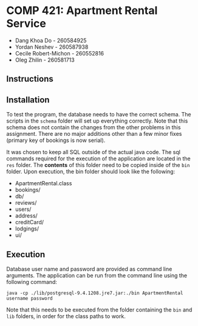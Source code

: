 # COMP 421: Apartment Rental Service

- Dang Khoa Do - 260584925 
- Yordan Neshev - 260587938 
- Cecile Robert-Michon - 260552816 
- Oleg Zhilin - 260581713

## Instructions

## Installation

To test the program, the database needs to have the correct schema. The scripts in the `schema` folder will set up everything correctly. Note that this schema does not contain the changes from the other problems in this assignment. There are no major additions other than a few minor fixes (primary key of bookings is now serial).

It was chosen to keep all SQL outside of the actual java code. The sql commands required for the execution of the application are located in the `res` folder. The **contents** of this folder need to be copied inside of the `bin` folder. Upon execution, the bin folder should look like the following:

- ApartmentRental.class
- bookings/
- db/
- reviews/
- users/
- address/
- creditCard/
- lodgings/
- ui/

## Execution

Database user name and password are provided as command line arguments. The application can be run from the command line using the following command:

```
java -cp ./lib/postgresql-9.4.1208.jre7.jar:./bin ApartmentRental username password
```

Note that this needs to be executed from the folder containing the `bin` and `lib` folders, in order for the class paths to work.

